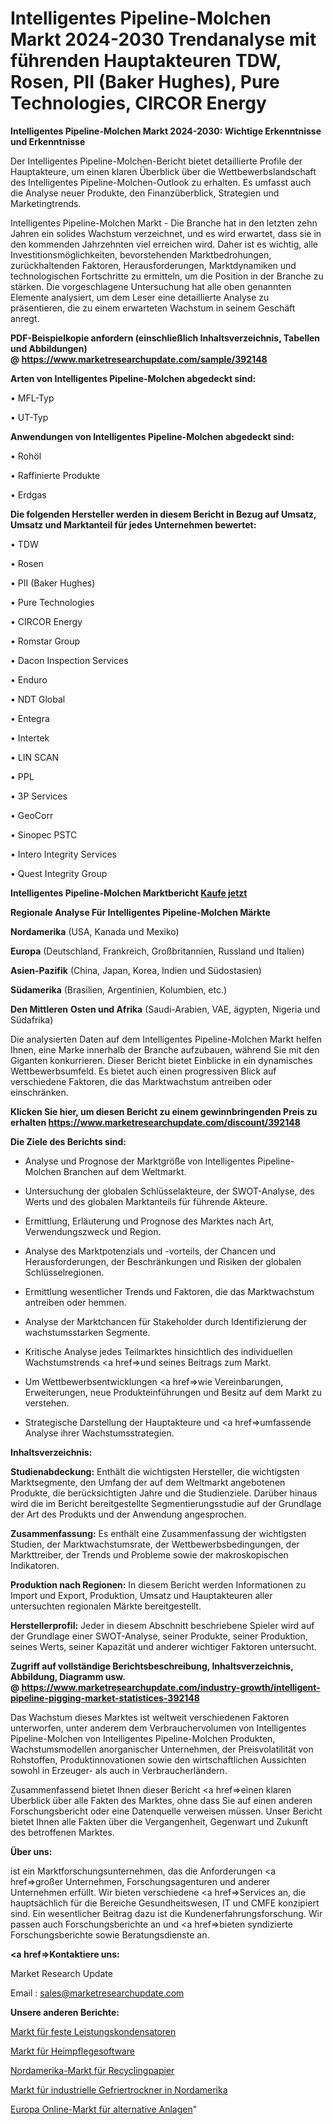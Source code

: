 # Intelligentes Pipeline-Molchen Markt 2024-2030 Trendanalyse mit führenden Hauptakteuren TDW, Rosen, PII (Baker Hughes), Pure Technologies, CIRCOR Energy

<strong>Intelligentes Pipeline-Molchen Markt 2024-2030: Wichtige Erkenntnisse und Erkenntnisse</strong>

Der Intelligentes Pipeline-Molchen-Bericht bietet detaillierte Profile der Hauptakteure, um einen klaren Überblick über die Wettbewerbslandschaft des Intelligentes Pipeline-Molchen-Outlook zu erhalten. Es umfasst auch die Analyse neuer Produkte, den Finanzüberblick, Strategien und Marketingtrends.

Intelligentes Pipeline-Molchen Markt - Die Branche hat in den letzten zehn Jahren ein solides Wachstum verzeichnet, und es wird erwartet, dass sie in den kommenden Jahrzehnten viel erreichen wird. Daher ist es wichtig, alle Investitionsmöglichkeiten, bevorstehenden Marktbedrohungen, zurückhaltenden Faktoren, Herausforderungen, Marktdynamiken und technologischen Fortschritte zu ermitteln, um die Position in der Branche zu stärken. Die vorgeschlagene Untersuchung hat alle oben genannten Elemente analysiert, um dem Leser eine detaillierte Analyse zu präsentieren, die zu einem erwarteten Wachstum in seinem Geschäft anregt.

<strong><b>PDF-Beispielkopie anfordern (einschließlich Inhaltsverzeichnis, Tabellen und Abbildungen) @ </b></strong><strong><a href=https://www.marketresearchupdate.com/sample/392148><strong>https://www.marketresearchupdate.com/sample/392148</u></a></strong></strong>

<strong>Arten von Intelligentes Pipeline-Molchen abgedeckt sind:</strong>

• MFL-Typ

• UT-Typ

<strong>Anwendungen von Intelligentes Pipeline-Molchen abgedeckt sind:</strong>

• Rohöl

• Raffinierte Produkte

• Erdgas

<strong>Die folgenden Hersteller werden in diesem Bericht in Bezug auf Umsatz, Umsatz und Marktanteil für jedes Unternehmen bewertet:</strong>

• TDW

• Rosen

• PII (Baker Hughes)

• Pure Technologies

• CIRCOR Energy

• Romstar Group

• Dacon Inspection Services

• Enduro

• NDT Global

• Entegra

• Intertek

• LIN SCAN

• PPL

• 3P Services

• GeoCorr

• Sinopec PSTC

• Intero Integrity Services

• Quest Integrity Group

<strong>Intelligentes Pipeline-Molchen Marktbericht <a href=https://www.marketresearchupdate.com/buynow/392148>Kaufe jetzt</a></strong>

<strong>Regionale Analyse Für Intelligentes Pipeline-Molchen Märkte</strong>

<strong>Nordamerika</strong> (USA, Kanada und Mexiko)

<strong>Europa</strong> (Deutschland, Frankreich, Großbritannien, Russland und Italien)

<strong>Asien-Pazifik</strong> (China, Japan, Korea, Indien und Südostasien)

<strong>Südamerika</strong> (Brasilien, Argentinien, Kolumbien, etc.)

<strong>Den Mittleren</strong> <strong>Osten und Afrika</strong> (Saudi-Arabien, VAE, ägypten, Nigeria und Südafrika)

Die analysierten Daten auf dem Intelligentes Pipeline-Molchen Markt helfen Ihnen, eine Marke innerhalb der Branche aufzubauen, während Sie mit den Giganten konkurrieren. Dieser Bericht bietet Einblicke in ein dynamisches Wettbewerbsumfeld. Es bietet auch einen progressiven Blick auf verschiedene Faktoren, die das Marktwachstum antreiben oder einschränken.

<strong>Klicken Sie hier, um diesen Bericht zu einem gewinnbringenden Preis zu erhalten
</strong><strong><a href=https://www.marketresearchupdate.com/discount/392148>https://www.marketresearchupdate.com/discount/392148</b></u></strong></a>

<strong>Die Ziele des Berichts sind:</strong>

- Analyse und Prognose der Marktgröße von Intelligentes Pipeline-Molchen Branchen auf dem Weltmarkt.

- Untersuchung der globalen Schlüsselakteure, der SWOT-Analyse, des Werts und des globalen Marktanteils für führende Akteure.

- Ermittlung, Erläuterung und Prognose des Marktes nach Art, Verwendungszweck und Region.

- Analyse des Marktpotenzials und -vorteils, der Chancen und Herausforderungen, der Beschränkungen und Risiken der globalen Schlüsselregionen.

- Ermittlung wesentlicher Trends und Faktoren, die das Marktwachstum antreiben oder hemmen.

- Analyse der Marktchancen für Stakeholder durch Identifizierung der wachstumsstarken Segmente.

- Kritische Analyse jedes Teilmarktes hinsichtlich des individuellen Wachstumstrends <a href=>und</a> seines Beitrags zum Markt.

- Um Wettbewerbsentwicklungen <a href=>wie</a> Vereinbarungen, Erweiterungen, neue Produkteinführungen und Besitz auf dem Markt zu verstehen.

- Strategische Darstellung der Hauptakteure und <a href=>umfas</a>sende Analyse ihrer Wachstumsstrategien.

<strong>Inhaltsverzeichnis:</strong>

<strong>Studienabdeckung:</strong> Enthält die wichtigsten Hersteller, die wichtigsten Marktsegmente, den Umfang der auf dem Weltmarkt angebotenen Produkte, die berücksichtigten Jahre und die Studienziele. Darüber hinaus wird die im Bericht bereitgestellte Segmentierungsstudie auf der Grundlage der Art des Produkts und der Anwendung angesprochen.

<strong>Zusammenfassung:</strong> Es enthält eine Zusammenfassung der wichtigsten Studien, der Marktwachstumsrate, der Wettbewerbsbedingungen, der Markttreiber, der Trends und Probleme sowie der makroskopischen Indikatoren.

<strong>Produktion nach Regionen:</strong> In diesem Bericht werden Informationen zu Import und Export, Produktion, Umsatz und Hauptakteuren aller untersuchten regionalen Märkte bereitgestellt.

<strong>Herstellerprofil:</strong> Jeder in diesem Abschnitt beschriebene Spieler wird auf der Grundlage einer SWOT-Analyse, seiner Produkte, seiner Produktion, seines Werts, seiner Kapazität und anderer wichtiger Faktoren untersucht.

<strong><b>Zugriff auf vollständige Berichtsbeschreibung, Inhaltsverzeichnis, Abbildung, Diagramm usw. @ </b></strong><strong><a href=https://www.marketresearchupdate.com/industry-growth/intelligent-pipeline-pigging-market-statistices-392148>https://www.marketresearchupdate.com/industry-growth/intelligent-pipeline-pigging-market-statistices-392148</a></strong>

Das Wachstum dieses Marktes ist weltweit verschiedenen Faktoren unterworfen, unter anderem dem Verbrauchervolumen von Intelligentes Pipeline-Molchen von Intelligentes Pipeline-Molchen Produkten, Wachstumsmodellen anorganischer Unternehmen, der Preisvolatilität von Rohstoffen, Produktinnovationen sowie den wirtschaftlichen Aussichten sowohl in Erzeuger- als auch in Verbraucherländern.

Zusammenfassend bietet Ihnen dieser Bericht <a href=>einen</a> klaren Überblick über alle Fakten des Marktes, ohne dass Sie auf einen anderen Forschungsbericht oder eine Datenquelle verweisen müssen. Unser Bericht bietet Ihnen alle Fakten über die Vergangenheit, Gegenwart und Zukunft des betroffenen Marktes.

<strong>Über uns:</strong>

 ist ein Marktforschungsunternehmen, das die Anforderungen <a href=>großer</a> Unternehmen, Forschungsagenturen und anderer Unternehmen erfüllt. Wir bieten verschiedene <a href=>Services</a> an, die hauptsächlich für die Bereiche Gesundheitswesen, IT und CMFE konzipiert sind. Ein wesentlicher Beitrag dazu ist die Kundenerfahrungsforschung. Wir passen auch Forschungsberichte an und <a href=>bieten</a> syndizierte Forschungsberichte sowie Beratungsdienste an.

<strong><a href=>Kontaktiere uns:</a></strong>

Market Research Update

Email : sales@marketresearchupdate.com

<strong>Unsere anderen Berichte:</strong>

<a href=https://www.linkedin.com/pulse/fixed-power-capacitors-market-size-historical>Markt für feste Leistungskondensatoren</a>

<a href=https://www.linkedin.com/pulse/home-healthcare-software-market-2023-remarking>Markt für Heimpflegesoftware</a>

<a href=https://www.linkedin.com/pulse/north-america-recycled-paper-market-outlooks>Nordamerika-Markt für Recyclingpapier</a>

<a href=https://www.linkedin.com/pulse/north-america-industrial-freeze-dryers-market-size-growth>Markt für industrielle Gefriertrockner in Nordamerika</a>

<a href=https://www.linkedin.com/pulse/europe-online-alternative-investments-market-hhgrf/>Europa Online-Markt für alternative Anlagen</a>"
